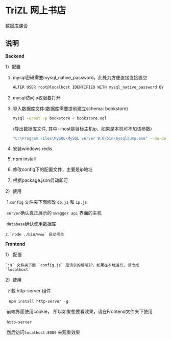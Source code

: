 # TriZL 网上书店
数据库课设

## 说明

**Backend**

1）配置

1. mysql密码需要mysql_native_password，此处为方便直接直接置空
   ```bash
   ALTER USER root@localhost IDENTIFIED WITH mysql_native_password BY ''
   ```
   
2. mysql访问ip权限要打开

3. 导入数据库文件(数据库需要提前建立schema: bookstore)
   ```bash
   mysql -uroot -p bookstore < bookstore.sql
   ```
   (导出数据库文件, 其中--host是目标主机ip，如果是本机可不加该参数)
   ```bash
   "C:\Program Files\MySQL\MySQL Server 8.0\bin\mysqldump.exe" --no-defaults -uroot -p --host=10.243.56.142 bookstore > bookstore.sql
   ```

4. 安装windows redis

5. npm install

6. 修改config下的配置文件，主要是ip地址

7. 根据package.json启动即可

2）使用

​	1.`config` 文件夹下面修改 `db.js` 和 `ip.js` 

​		`server`确认真正展示的 `swagger api` 界面的主机

​		`database`确认使用数据库

 	2.`node ./bin/www` 启动项目

**Frontend**

1） 配置

 	`js` 文件夹下面 `config.js` 是请求的后端IP，如果在本地运行, 请改成 `localhost`

 2）使用

​	下载 http-server 组件

​	```	npm install http-server -g```

​	前端界面使用cookie， 所以如果想要看效果，请在Frontend文件夹下使用

​	`http-server`

​	然后访问`localhost:8080` 来观看效果

